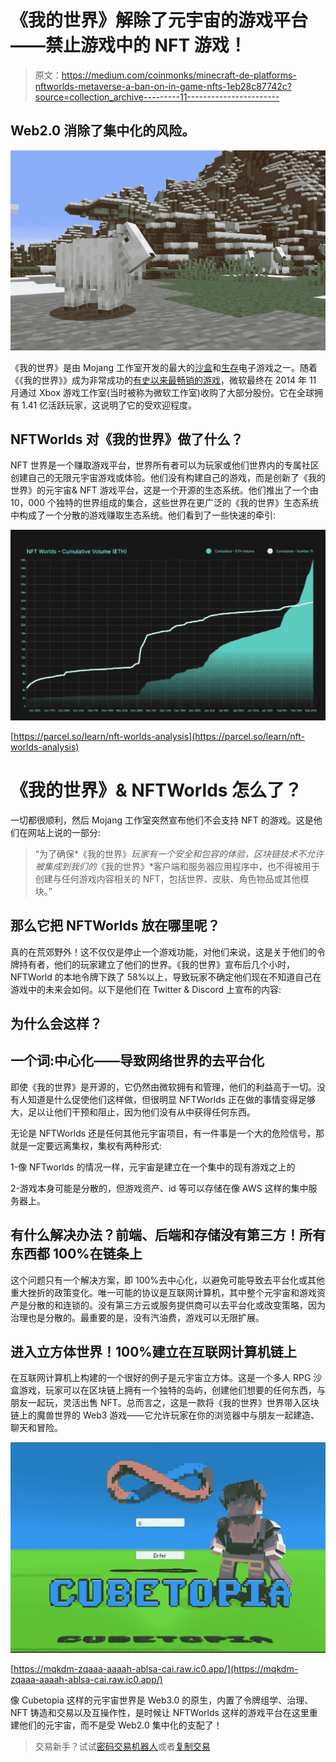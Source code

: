 # 《我的世界》解除了元宇宙的游戏平台——禁止游戏中的 NFT 游戏！

> 原文：<https://medium.com/coinmonks/minecraft-de-platforms-nftworlds-metaverse-a-ban-on-in-game-nfts-1eb28c87742c?source=collection_archive---------11----------------------->

## Web2.0 消除了集中化的风险。

![](img/95b864dd1ecb937d1f5b894bd90f7c8e.png)

《我的世界》是由 Mojang 工作室开发的最大的[沙盒](https://en.wikipedia.org/wiki/Sandbox_game)和[生存](https://en.wikipedia.org/wiki/Survival_game)电子游戏之一。随着《《我的世界》》成为非常成功的[有史以来最畅销的游戏](https://en.wikipedia.org/wiki/List_of_best-selling_video_games)，微软最终在 2014 年 11 月通过 Xbox 游戏工作室(当时被称为微软工作室)收购了大部分股份。它在全球拥有 1.41 亿活跃玩家，这说明了它的受欢迎程度。

## NFTWorlds 对《我的世界》做了什么？

NFT 世界是一个赚取游戏平台，世界所有者可以为玩家或他们世界内的专属社区创建自己的无限元宇宙游戏或体验。他们没有构建自己的游戏，而是创新了《我的世界》的元宇宙& NFT 游戏平台，这是一个开源的生态系统。他们推出了一个由 10，000 个独特的世界组成的集合，这些世界在更广泛的《我的世界》生态系统中构成了一个分散的游戏赚取生态系统。他们看到了一些快速的牵引:

![](img/c30fb24a70e03e4db35ad20e31d7fe66.png)

[https://parcel.so/learn/nft-worlds-analysis](https://parcel.so/learn/nft-worlds-analysis)

# 《我的世界》& NFTWorlds 怎么了？

一切都很顺利，然后 Mojang 工作室突然宣布他们不会支持 NFT 的游戏。这是他们在网站上说的一部分:

> “为了确保*《我的世界》*玩家有一个安全和包容的体验，区块链技术不允许被集成到我们的*《我的世界》*客户端和服务器应用程序中，也不得被用于创建与任何游戏内容相关的 NFT，包括世界、皮肤、角色物品或其他模块。”

## 那么它把 NFTWorlds 放在哪里呢？

真的在荒郊野外！这不仅仅是停止一个游戏功能，对他们来说，这是关于他们的令牌持有者，他们的玩家建立了他们的世界。《我的世界》宣布后几个小时，NFTWorld 的本地令牌下跌了 58%以上，导致玩家不确定他们现在不知道自己在游戏中的未来会如何。以下是他们在 Twitter & Discord 上宣布的内容:

## 为什么会这样？

## 一个词:中心化——导致网络世界的去平台化

即使《我的世界》是开源的，它仍然由微软拥有和管理，他们的利益高于一切。没有人知道是什么促使他们这样做，但很明显 NFTWorlds 正在做的事情变得足够大，足以让他们干预和阻止，因为他们没有从中获得任何东西。

无论是 NFTWorlds 还是任何其他元宇宙项目，有一件事是一个大的危险信号，那就是一定要远离集权，集权有两种形式:

1-像 NFTworlds 的情况一样，元宇宙是建立在一个集中的现有游戏之上的

2-游戏本身可能是分散的，但游戏资产、id 等可以存储在像 AWS 这样的集中服务器上。

## 有什么解决办法？前端、后端和存储没有第三方！所有东西都 100%在链条上

这个问题只有一个解决方案，即 100%去中心化，以避免可能导致去平台化或其他重大挫折的政策变化。唯一可能的协议是互联网计算机，其中整个元宇宙和游戏资产是分散的和连锁的。没有第三方云或服务提供商可以去平台化或改变策略，因为治理也是分散的。最重要的是，没有汽油费，游戏可以无限扩展。

## 进入立方体世界！100%建立在互联网计算机链上

在互联网计算机上构建的一个很好的例子是元宇宙立方体。这是一个多人 RPG 沙盒游戏，玩家可以在区块链上拥有一个独特的岛屿，创建他们想要的任何东西，与朋友一起玩，灵活出售 NFT。总而言之，这是一款将《我的世界》世界带入区块链上的魔兽世界的 Web3 游戏——它允许玩家在你的浏览器中与朋友一起建造、聊天和冒险。

![](img/a18c72a0eaea52c373844ae30eed4204.png)

[https://mqkdm-zqaaa-aaaah-ablsa-cai.raw.ic0.app/](https://mqkdm-zqaaa-aaaah-ablsa-cai.raw.ic0.app/)

像 Cubetopia 这样的元宇宙世界是 Web3.0 的原生，内置了令牌组学、治理、NFT 铸造和交易以及互操作性，是时候让 NFTWorlds 这样的游戏平台在这里重建他们的元宇宙，而不是受 Web2.0 集中化的支配了！

> 交易新手？试试[密码交易机器人](/coinmonks/crypto-trading-bot-c2ffce8acb2a)或者[复制交易](/coinmonks/top-10-crypto-copy-trading-platforms-for-beginners-d0c37c7d698c)